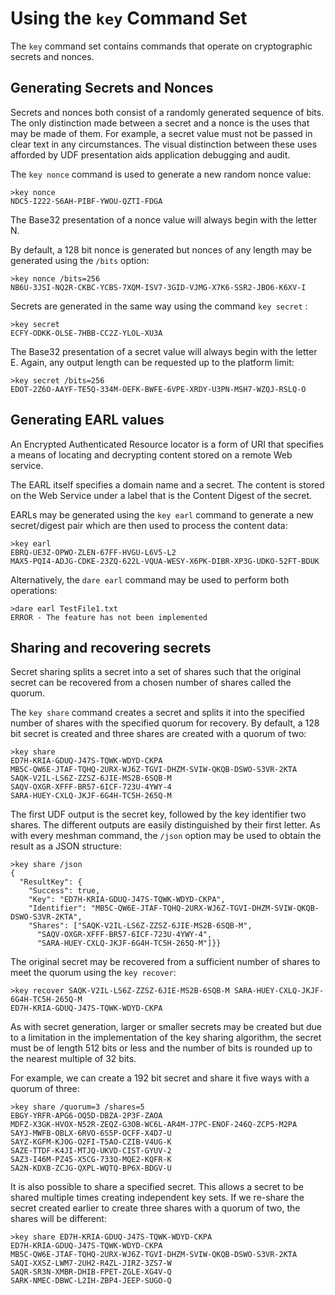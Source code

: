 
# Using the `key` Command Set

The `key` command set contains commands that operate on cryptographic secrets and
nonces.

## Generating Secrets and Nonces

Secrets and nonces both consist of a randomly generated sequence of bits. The
only distinction made between a secret and a nonce is the uses that may be 
made of them. For example, a secret value must not be passed in clear text in 
any circumstances. The visual distinction between these uses afforded by UDF 
presentation aids application debugging and audit.

The `key nonce` command is used to generate a new random nonce value:


````
>key nonce
NDC5-I222-S6AH-PIBF-YWOU-QZTI-FDGA
````

The Base32 presentation of a nonce value will always begin with the letter N.

By default, a 128 bit nonce is generated but nonces of any length may be
generated using the `/bits` option:


````
>key nonce /bits=256
NB6U-3JSI-NQ2R-CKBC-YCBS-7XQM-ISV7-3GID-VJMG-X7K6-SSR2-JBO6-K6XV-I
````

Secrets are generated in the same way using the command `key secret` :


````
>key secret
ECFY-ODKK-OLSE-7HBB-CC2Z-YLOL-XU3A
````

The Base32 presentation of a secret value will always begin with the letter E.
Again, any output length can be requested up to the platform limit:


````
>key secret /bits=256
EDOT-2Z6O-AAYF-TE5Q-334M-OEFK-BWFE-6VPE-XRDY-U3PN-MSH7-WZQJ-RSLQ-O
````

## Generating EARL values

An Encrypted Authenticated Resource locator is a form of URI that specifies 
a means of locating and decrypting content stored on a remote Web service.

The EARL itself specifies a domain name and a secret. The content is stored
on the Web Service under a label that is the Content Digest of the secret.

EARLs may be generated using the `key earl` command to generate
a new secret/digest pair which are then used to process the content data:


````
>key earl
EBRQ-UE3Z-OPWO-ZLEN-67FF-HVGU-L6V5-L2
MAX5-PQI4-ADJG-CDKE-23ZQ-622L-VQUA-WESY-X6PK-DIBR-XP3G-UDKO-52FT-BDUK
````

Alternatively, the `dare earl` command may be used to perform both operations:


````
>dare earl TestFile1.txt
ERROR - The feature has not been implemented
````

## Sharing and recovering secrets

Secret sharing splits a secret into a set of shares such that the original
secret can be recovered from a chosen number of shares called the quorum.

The `key share` command creates a secret and splits it into the specified
number of shares with the specified quorum for recovery. By default, a 128
bit secret is created and three shares are created with a quorum of two:


````
>key share
ED7H-KRIA-GDUQ-J47S-TQWK-WDYD-CKPA
MB5C-QW6E-JTAF-TQHQ-2URX-WJ6Z-TGVI-DHZM-SVIW-QKQB-DSWO-S3VR-2KTA
SAQK-V2IL-LS6Z-ZZSZ-6JIE-MS2B-6SQB-M
SAQV-OXGR-XFFF-BR57-6ICF-723U-4YWY-4
SARA-HUEY-CXLQ-JKJF-6G4H-TC5H-265Q-M
````

The first UDF output is the secret key, followed by the key identifier 
two shares. The different outputs are easily distinguished by their first 
letter. As with every meshman command, the `/json` option may be used to 
obtain the result as a JSON structure:


````
>key share /json
{
  "ResultKey": {
    "Success": true,
    "Key": "ED7H-KRIA-GDUQ-J47S-TQWK-WDYD-CKPA",
    "Identifier": "MB5C-QW6E-JTAF-TQHQ-2URX-WJ6Z-TGVI-DHZM-SVIW-QKQB-DSWO-S3VR-2KTA",
    "Shares": ["SAQK-V2IL-LS6Z-ZZSZ-6JIE-MS2B-6SQB-M",
      "SAQV-OXGR-XFFF-BR57-6ICF-723U-4YWY-4",
      "SARA-HUEY-CXLQ-JKJF-6G4H-TC5H-265Q-M"]}}
````

The original secret may be recovered from a sufficient number of shares to
meet the quorum using the `key recover`:


````
>key recover SAQK-V2IL-LS6Z-ZZSZ-6JIE-MS2B-6SQB-M SARA-HUEY-CXLQ-JKJF-6G4H-TC5H-265Q-M
ED7H-KRIA-GDUQ-J47S-TQWK-WDYD-CKPA
````

As with secret generation, larger or smaller secrets may be created but due
to a limitation in the implementation of the key sharing algorithm, the secret 
must be of length 512 bits or less and the number of bits is rounded up to
the nearest multiple of 32 bits.

For example, we can create a 192 bit secret and share it five ways with a quorum
of three:


````
>key share /quorum=3 /shares=5
EBGY-YRFR-APG6-OQ5D-DBZA-2P3F-ZAOA
MDFZ-X3GK-HVOX-N52R-ZEQZ-G3OB-WC6L-AR4M-J7PC-ENOF-246Q-ZCP5-M2PA
SAYJ-MWFB-OBLX-6RVO-6S5P-OCFF-X4D7-U
SAYZ-KGFM-KJOG-O2FI-T5AO-CZIB-V4UG-K
SAZE-TTDF-K4JI-MTJQ-UKVD-CIST-GYUV-2
SAZ3-I46M-PZ45-X5CG-733O-MQE2-KQFR-K
SA2N-KDXB-ZCJG-QXPL-WQTQ-BP6X-BDGV-U
````

It is also possible to share a specified secret. This allows a secret to be 
shared multiple times creating independent key sets. If we re-share the secret
created earlier to create three shares with a quorum of two, the shares will
be different:


````
>key share ED7H-KRIA-GDUQ-J47S-TQWK-WDYD-CKPA
ED7H-KRIA-GDUQ-J47S-TQWK-WDYD-CKPA
MB5C-QW6E-JTAF-TQHQ-2URX-WJ6Z-TGVI-DHZM-SVIW-QKQB-DSWO-S3VR-2KTA
SAQI-XXSZ-LWM7-2UH2-R4ZL-JIRZ-3ZS7-W
SAQR-SR3N-XMBR-DHIB-FPET-ZGLE-XG4V-Q
SARK-NMEC-DBWC-L2IH-ZBP4-JEEP-SUGO-Q
````

